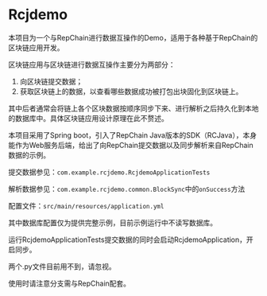 # Rcjdemo

本项目为一个与RepChain进行数据互操作的Demo，适用于各种基于RepChain的区块链应用开发。

区块链应用与区块链进行数据互操作主要分为两部分：

1. 向区块链提交数据；
2. 获取区块链上的数据，以查看哪些数据成功被打包出块固化到区块链上。

其中后者通常会将链上各个区块数据按顺序同步下来、进行解析之后持久化到本地的数据库中。具体区块链应用设计原理在此不赘述。

本项目采用了Spring boot，引入了RepChain Java版本的SDK（RCJava），本身能作为Web服务后端，给出了向RepChain提交数据以及同步解析来自RepChain数据的示例。



提交数据参见：`com.example.rcjdemo.RcjdemoApplicationTests`

解析数据参见：`com.example.rcjdemo.common.BlockSync`中的`onSuccess`方法

配置文件：`src/main/resources/application.yml`

其中数据库配置仅为提供完整示例，目前示例运行中不读写数据库。

运行RcjdemoApplicationTests提交数据的同时会启动RcjdemoApplication，开启同步。


两个.py文件目前用不到，请忽视。


使用时请注意分支需与RepChain配套。
